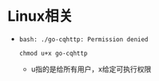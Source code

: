 <!--
 * @Author: your name
 * @Date: 2021-04-08 08:46:09
 * @LastEditTime: 2021-05-12 22:03:38
 * @LastEditors: Please set LastEditors
 * @Description: In User Settings Edit
 * @FilePath: \HoshinoBot\维护随笔.md
-->
# Linux相关
- `bash: ./go-cqhttp: Permission denied`
    ```
    chmod u+x go-cqhttp
    ```
    - u指的是给所有用户，x给定可执行权限

